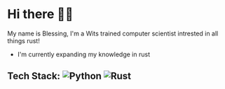 # Hi there 👋🏾
My name is Blessing, I'm a Wits trained computer scientist intrested in all things rust!

- I'm currently expanding my knowledge in rust




## Tech Stack:  ![Python](https://img.shields.io/badge/python-3670A0?style=flat&logo=python&logoColor=ffdd54) ![Rust](https://img.shields.io/badge/rust-%23000000.svg?style=flat&logo=rust&logoColor=white)  

